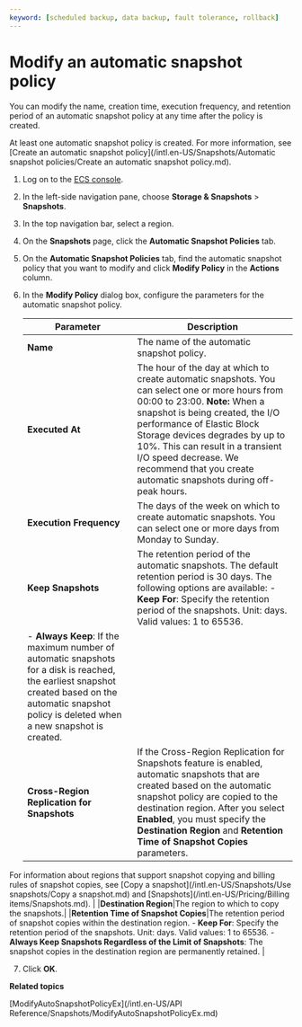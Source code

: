 ```yaml
---
keyword: [scheduled backup, data backup, fault tolerance, rollback]
---
```


# Modify an automatic snapshot policy

You can modify the name, creation time, execution frequency, and retention period of an automatic snapshot policy at any time after the policy is created.

At least one automatic snapshot policy is created. For more information, see [Create an automatic snapshot policy](/intl.en-US/Snapshots/Automatic snapshot policies/Create an automatic snapshot policy.md).

1.  Log on to the [ECS console](https://ecs.console.aliyun.com).

2.  In the left-side navigation pane, choose **Storage & Snapshots** \> **Snapshots**.

3.  In the top navigation bar, select a region.

4.  On the **Snapshots** page, click the **Automatic Snapshot Policies** tab.

5.  On the **Automatic Snapshot Policies** tab, find the automatic snapshot policy that you want to modify and click **Modify Policy** in the **Actions** column.

6.  In the **Modify Policy** dialog box, configure the parameters for the automatic snapshot policy.

    |Parameter|Description|
    |---------|-----------|
    |**Name**|The name of the automatic snapshot policy.|
    |**Executed At**|The hour of the day at which to create automatic snapshots. You can select one or more hours from 00:00 to 23:00. **Note:** When a snapshot is being created, the I/O performance of Elastic Block Storage devices degrades by up to 10%. This can result in a transient I/O speed decrease. We recommend that you create automatic snapshots during off-peak hours. |
    |**Execution Frequency**|The days of the week on which to create automatic snapshots. You can select one or more days from Monday to Sunday.|
    |**Keep Snapshots**|The retention period of the automatic snapshots. The default retention period is 30 days. The following options are available:     -   **Keep For**: Specify the retention period of the snapshots. Unit: days. Valid values: 1 to 65536.
    -   **Always Keep**: If the maximum number of automatic snapshots for a disk is reached, the earliest snapshot created based on the automatic snapshot policy is deleted when a new snapshot is created. |
    |**Cross-Region Replication for Snapshots**|If the Cross-Region Replication for Snapshots feature is enabled, automatic snapshots that are created based on the automatic snapshot policy are copied to the destination region. After you select **Enabled**, you must specify the **Destination Region** and **Retention Time of Snapshot Copies** parameters.

For information about regions that support snapshot copying and billing rules of snapshot copies, see [Copy a snapshot](/intl.en-US/Snapshots/Use snapshots/Copy a snapshot.md) and [Snapshots](/intl.en-US/Pricing/Billing items/Snapshots.md). |
    |**Destination Region**|The region to which to copy the snapshots.|
    |**Retention Time of Snapshot Copies**|The retention period of snapshot copies within the destination region.     -   **Keep For**: Specify the retention period of the snapshots. Unit: days. Valid values: 1 to 65536.
    -   **Always Keep Snapshots Regardless of the Limit of Snapshots**: The snapshot copies in the destination region are permanently retained. |

7.  Click **OK**.


**Related topics**  


[ModifyAutoSnapshotPolicyEx](/intl.en-US/API Reference/Snapshots/ModifyAutoSnapshotPolicyEx.md)

